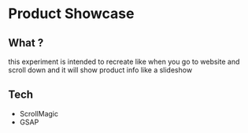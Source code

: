 # Product Showcase

## What ?
 this experiment is intended to recreate like when you go to website and scroll down
 and it will show product info like a slideshow

## Tech
 - ScrollMagic
 - GSAP 

